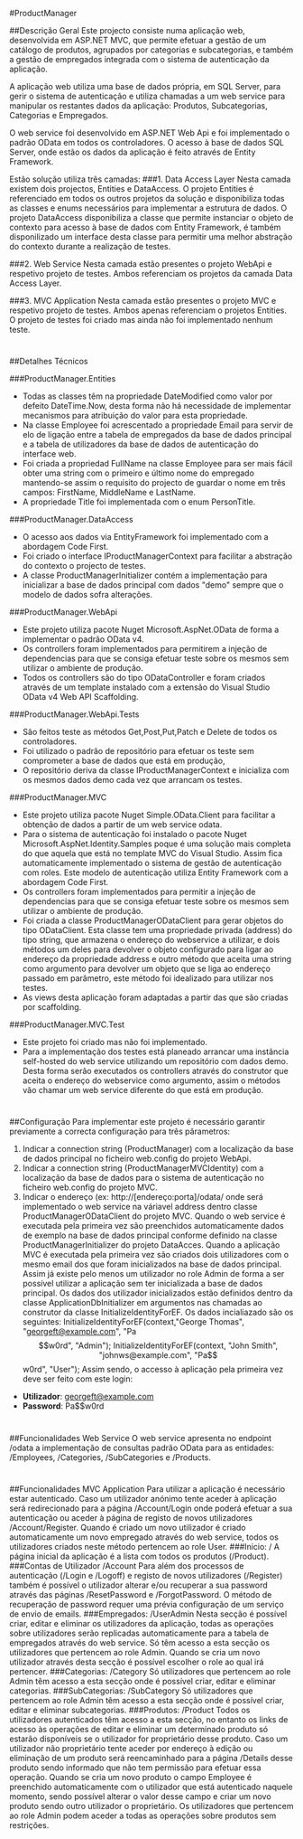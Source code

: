 #ProductManager

##Descrição Geral
Este projecto consiste numa aplicação web, desenvolvida em ASP.NET MVC, que permite efetuar a gestão de um catálogo de produtos, agrupados por categorias e subcategorias, e também a gestão de empregados integrada com o sistema de autenticação da aplicação.

A aplicação web utiliza uma base de dados própria, em SQL Server, para gerir o sistema de autenticação e utiliza chamadas a um web service para manipular os restantes dados da aplicação: Produtos, Subcategorias, Categorias e Empregados.

O web service foi desenvolvido em ASP.NET Web Api e foi implementado o padrão OData em todos os controladores. O acesso à base de dados SQL Server, onde estão os dados da aplicação é feito através de Entity Framework.

Estão solução utiliza três camadas:
###1. Data Access Layer
Nesta camada existem dois projectos, Entities e DataAccess. 
O projeto Entities é referenciado em todos os outros projetos da solução e disponibiliza todas as classes e enums necessários para implementar a estrutura de dados.
O projeto DataAccess disponibiliza a classe que permite instanciar o objeto de contexto para acesso à base de dados com Entity Framework, é também disponilizado um interface desta classe para permitir uma melhor abstração do contexto durante a realização de testes.

###2. Web Service
Nesta camada estão presentes o projeto WebApi e respetivo projeto de testes.
Ambos referenciam os projetos da camada Data Access Layer.

###3. MVC Application
Nesta camada estão presentes o projeto MVC e respetivo projeto de testes.
Ambos apenas referenciam o projetos Entities.
O projeto de testes foi criado mas ainda não foi implementado nenhum teste.

#

##Detalhes Técnicos

###ProductManager.Entities
- Todas as classes têm na propriedade DateModified como valor por defeito DateTime.Now, desta forma não há necessidade de implementar mecanismos para atribuição do valor para esta propriedade.
- Na classe Employee foi acrescentado a propriedade Email para servir de elo de ligação entre a tabela de empregados da base de dados principal e a tabela de utilizadores da base de dados de autenticação do interface web.
- Foi criada a propriedad FullName na classe Employee para ser mais fácil obter uma string com o primeiro e último nome do empregado mantendo-se assim o requisito do projecto de guardar o nome em três campos: FirstName, MiddleName e LastName.
- A propriedade Title foi implementada com o enum PersonTitle.

###ProductManager.DataAccess
- O acesso aos dados via EntityFramework foi implementado com a abordagem Code First.
- Foi criado o interface IProductManagerContext para facilitar a abstração do contexto o projecto de testes.
- A classe ProductManagerInitializer contém a implementação para inicializar a base de dados principal com dados "demo" sempre que o modelo de dados sofra alterações.

###ProductManager.WebApi
- Este projeto utiliza pacote Nuget Microsoft.AspNet.OData de forma a implementar o padrão OData v4.
- Os controllers foram implementados para permitirem a injeção de dependencias para que se consiga efetuar teste sobre os mesmos sem utilizar o ambiente de produção.
- Todos os controllers são do tipo ODataController e foram criados através de um template instalado com a extensão do Visual Studio OData v4 Web API Scaffolding.

###ProductManager.WebApi.Tests
- São feitos teste as métodos Get,Post,Put,Patch e Delete de todos os controladores.
- Foi utilizado o padrão de repositório para efetuar os teste sem comprometer a base de dados que está em produção,
- O repositório deriva da classe IProductManagerContext e inicializa com os mesmos dados demo cada vez que arrancam os testes.

###ProductManager.MVC
- Este projeto utiliza pacote Nuget Simple.OData.Client para facilitar a obtenção de dados a partir de um web service odata.
- Para o sistema de autenticação foi instalado o pacote Nuget Microsoft.AspNet.Identity.Samples poque é uma solução mais completa do que aquela que está no template MVC do Visual Studio. Assim fica automaticamente implementado o sistema de gestão de autenticação com roles. Este modelo de autenticação utiliza Entity Framework com a abordagem Code First.
- Os controllers foram implementados para permitir a injeção de dependencias para que se consiga efetuar teste sobre os mesmos sem utilizar o ambiente de produção.
- Foi criada a classe ProductManagerODataClient para gerar objetos do tipo ODataClient. Esta classe tem uma propriedade privada (address) do tipo string, que armazena o endereço do webservice a utilizar, e dois métodos um deles para devolver o objeto configurado para ligar ao endereço da propriedade address e outro método que aceita uma string como argumento para devolver um objeto que se liga ao endereço passado em parâmetro, este método foi idealizado para utilizar nos testes.
- As views desta aplicação foram adaptadas a partir das que são criadas por scaffolding.

###ProductManager.MVC.Test
- Este projeto foi criado mas não foi implementado.
- Para a implementação dos testes está planeado arrancar uma instância self-hosted do web service utilizando um repositório com dados demo. Desta forma serão executados os controllers através do construtor que aceita o endereço do webservice como argumento, assim o métodos vão chamar um web service diferente do que está em produção.

#

##Configuração
Para implementar este projeto é necessário garantir previamente a correcta configuração para três pârametros:
1. Indicar a connection string (ProductManager) com a localização da base de dados principal no ficheiro web.config do projeto WebApi.
2. Indicar a connection string (ProductManagerMVCIdentity) com a localização da base de dados para o sistema de autenticação no ficheiro web.config do projeto MVC.
3. Indicar o endereço (ex: http://[endereço:porta]/odata/ onde será implementado o web service na váriavel address dentro classe ProductManagerODataClient do projeto MVC.
Quando o web service é executada pela primeira vez são preenchidos automaticamente dados de exemplo na base de dados principal conforme definido na classe ProductManagerInitializer do projeto DataAcces. 
Quando a aplicação MVC é executada pela primeira vez são criados dois utilizadores com o mesmo email dos que foram inicializados na base de dados principal. Assim já existe pelo menos um utilizador no role Admin de forma a ser possível utilizar a aplicação sem ter inicializada a base de dados principal.
Os dados dos utilizador inicializados estão definidos dentro da classe ApplicationDbInitializer em argumentos nas chamadas ao construtor da classe InitializeIdentityForEF. Os dados incialiazado são os seguintes:
	InitializeIdentityForEF(context,"George Thomas", "georgeft@example.com", "Pa$$w0rd", "Admin");
	InitializeIdentityForEF(context, "John Smith", "johnws@example.com", "Pa$$w0rd", "User");
Assim sendo, o accesso à aplicação pela primeira vez deve ser feito com este login:
- **Utilizador**: georgeft@example.com
- **Password**: Pa$$w0rd

#

##Funcionalidades Web Service
O web service apresenta no endpoint /odata a implementação de consultas padrão OData para as entidades: /Employees, /Categories, /SubCategories e /Products.

#

##Funcionalidades MVC Application
Para utilizar a aplicação é necessário estar autenticado. Caso um utilizador anónimo tente aceder à aplicação será redirecionado para a página /Account/Login onde poderá efetuar a sua autenticação ou aceder à página de registo de novos utilizadores /Account/Register. Quando é criado um novo utilizador é criado automaticamente um novo empregado através do web service, todos os utilizadores criados neste método pertencem ao role User.
###Inicio: /
A página inicial da aplicação é a lista com todos os produtos (/Product).
###Contas de Utilizador /Account
Para além dos processos de autenticação (/Login e /Logoff) e registo de novos utilizadores (/Register) também é possível o utilizador alterar e/ou recuperar a sua password através das páginas /ResetPassword e /ForgotPassword. O método de recuperação de password requer uma prévia configuração de um serviço de envio de emails.
###Empregados: /UserAdmin
Nesta secção é possível criar, editar e eliminar os utilizadores da aplicação, todas as operações sobre utilizadores serão replicadas automaticamente para a tabela de empregados através do web service. Só têm acesso a esta secção os utilizadores que pertencem ao role Admin. Quando se cria um novo utilizador através desta secção é possível escolher o role ao qual irá pertencer.
###Categorias: /Category
Só utilizadores que pertencem ao role Admin têm acesso a esta secção onde é possível criar, editar e eliminar categorias.
###SubCategorias: /SubCategory
Só utilizadores que pertencem ao role Admin têm acesso a esta secção onde é possível criar, editar e eliminar subcategorias.
###Produtos: /Product
Todos os utilizadores autenticados têm acesso a esta secção, no entanto os links de acesso às operações de editar e eliminar um determinado produto só estarão disponíveis se o utilizador for proprietário desse produto. Caso um utilizador não proprietário tente aceder por endereço à edição ou eliminação de um produto será reencaminhado para a página /Details desse produto sendo informado que não tem permissão para efetuar essa operação.
Quando se cria um novo produto o campo Employee é preenchido automaticamente com o utilizador que está autenticado naquele momento, sendo possível alterar o valor desse campo e criar um novo produto sendo outro utilizador o proprietário.
Os utilizadores que pertencem ao role Admin podem aceder a todas as operações sobre produtos sem restrições.